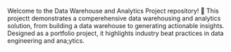Welcome to the Data Warehouse and Analytics Project repository! 🚀
This projectt demonstrates a comperehensive data warehousing and analytics solution, from building a data warehouse to generating actionable insights. Designed as a portfolio project, it highlights industry beat practices in data engineering and ana;ytics.
